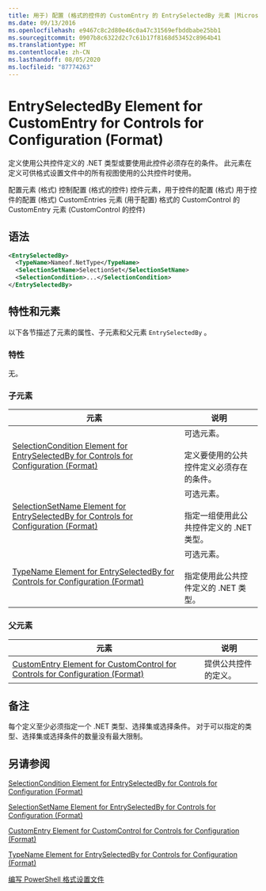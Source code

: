 ```yaml
---
title: 用于) 配置 (格式的控件的 CustomEntry 的 EntrySelectedBy 元素 |Microsoft Docs
ms.date: 09/13/2016
ms.openlocfilehash: e9467c8c2d80e46c0a47c31569efbddbabe25bb1
ms.sourcegitcommit: 0907b8c6322d2c7c61b17f8168d53452c8964b41
ms.translationtype: MT
ms.contentlocale: zh-CN
ms.lasthandoff: 08/05/2020
ms.locfileid: "87774263"
---
```

# <a name="entryselectedby-element-for-customentry-for-controls-for-configuration-format"></a>EntrySelectedBy Element for CustomEntry for Controls for Configuration (Format)

定义使用公共控件定义的 .NET 类型或要使用此控件必须存在的条件。 此元素在定义可供格式设置文件中的所有视图使用的公共控件时使用。

配置元素 (格式) 控制配置 (格式的控件) 控件元素，用于控件的配置 (格式) 用于控件的配置 (格式) CustomEntries 元素 (用于配置) 格式的 CustomControl 的 CustomEntry 元素 (CustomControl 的控件) 

## <a name="syntax"></a>语法

```xml
<EntrySelectedBy>
  <TypeName>Nameof.NetType</TypeName>
  <SelectionSetName>SelectionSet</SelectionSetName>
  <SelectionCondition>...</SelectionCondition>
</EntrySelectedBy>
```

## <a name="attributes-and-elements"></a>特性和元素

以下各节描述了元素的属性、子元素和父元素 `EntrySelectedBy` 。

### <a name="attributes"></a>特性

无。

### <a name="child-elements"></a>子元素

|元素|说明|
|-------------|-----------------|
|[SelectionCondition Element for EntrySelectedBy for Controls for Configuration (Format)](./selectioncondition-element-for-entryselectedby-for-controls-for-configuration-format.md)|可选元素。<br /><br /> 定义要使用的公共控件定义必须存在的条件。|
|[SelectionSetName Element for EntrySelectedBy for Controls for Configuration (Format)](./selectionsetname-element-for-selectioncondition-for-controls-for-configuration-format.md)|可选元素。<br /><br /> 指定一组使用此公共控件定义的 .NET 类型。|
|[TypeName Element for EntrySelectedBy for Controls for Configuration (Format)](./typename-element-for-entryselectedby-for-controls-for-configuration-format.md)|可选元素。<br /><br /> 指定使用此公共控件定义的 .NET 类型。|

### <a name="parent-elements"></a>父元素

|元素|说明|
|-------------|-----------------|
|[CustomEntry Element for CustomControl for Controls for Configuration (Format)](./customentry-element-for-customcontrol-for-controls-for-configuration-format.md)|提供公共控件的定义。|

## <a name="remarks"></a>备注

每个定义至少必须指定一个 .NET 类型、选择集或选择条件。 对于可以指定的类型、选择集或选择条件的数量没有最大限制。

## <a name="see-also"></a>另请参阅

[SelectionCondition Element for EntrySelectedBy for Controls for Configuration (Format)](./selectioncondition-element-for-entryselectedby-for-controls-for-configuration-format.md)

[SelectionSetName Element for EntrySelectedBy for Controls for Configuration (Format)](./selectionsetname-element-for-selectioncondition-for-controls-for-configuration-format.md)

[CustomEntry Element for CustomControl for Controls for Configuration (Format)](./customentry-element-for-customcontrol-for-controls-for-configuration-format.md)

[TypeName Element for EntrySelectedBy for Controls for Configuration (Format)](./typename-element-for-selectioncondition-for-controls-for-configuration-format.md)

[编写 PowerShell 格式设置文件](./writing-a-powershell-formatting-file.md)
